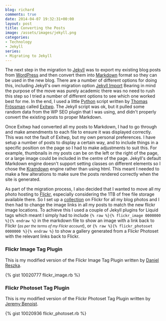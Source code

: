 ```yaml
---
blog: richard
comments: true
date: 2014-04-07 19:32:31+00:00
layout: post
title: Converting the Posts
image: /assets/images/jekyll.png
categories:
- Technology
- Jekyll
series: 
- Migrating to Jekyll
---
```


The next step in the migration to [Jekyll][jk] was to export my existing blog posts from [WordPress][wp]
and then convert them into [Markdown][md] format so they can be used in the new blog. There are a
number of different options for doing this, including Jekyll's own migration option [Jekyll Import][ji]
Bearing in mind the purpose of the move was purely academic there was no need to rush this step so I
tried a number of different options to see which one worked best for me. In the end, I used a little
[Python][py] script written by [Thomas Frössman][tf] called [Exitwp][xp]. The Jekyll script was ok,
but it pulled some random data from the WP SEO plugin that I was using, and didn't properly convert
the existing posts to proper Markdown.

Once Exitwp had converted all my posts to Markdown, I had to go through and make amendments to each
file to ensure it was displayed correctly. This was not the fault of Exitwp, but my own personal
preferences. I have setup a number of posts to display a certain way, and to include things in a
specific position on the page so I had to make adjustments to suit this. For example, thumbnails in
my posts can be on the left or the right of the page, or a large image could be included in the
centre of the page. Jekyll's default Markdown engine doesn't support setting classes on different
elements so I chose the [Kramdown][kd] engine rather than using html. This meant I needed to make a
few alterations to make sure the posts rendered correctly when the site is generated.

As part of the migration process, I also decided that I wanted to move all my photo hosting to
[Flickr][fl], especially considering the 1TB of free file storage available there. So I set up a 
[collection][coll] on Flickr for all my blog photos and I then had to change the image links in all
my posts to match the new flickr image locations. To achieve this I used a couple of Jekyll plugins
for Liquid tags which meant I simply had to include `{% raw %}{% flickr_image 0000000 %}{% endraw %}`
in the markdown file to show an image with a link back to Flickr (_<small>as per the terms of my
Flickr account</small>_), or `{% raw %}{% flickr_photoset 0000000 %}{% endraw %}` to show a gallery
generated from a Flickr Photoset with the relevant links back to Flickr. 

### Flickr Image Tag Plugin

This is my modified version of the Flickr Image Tag Plugin written by [Daniel Reszka][dr].

{% gist 10020777 flickr_image.rb %}

### Flickr Photoset Tag Plugin

This is my modified version of the Flickr Photoset Tag Plugin written by [Jeremy Benoist][jb].

{% gist 10020936 flickr_photoset.rb %}


[jk]: //jekyllrb.com/ "Jekyll &bull; Simple, blog-aware, static sites"
[wp]: //wordpress.org/ "WordPress &#8250; Blog Tool, Publishing Platform, and CMS"
[md]: //daringfireball.net/projects/markdown/ "Markdown"
[ji]: //import.jekyllrb.com/ "Jekyll Import"
[py]: //python.org/ "Welcome to Python.org"
[tf]: //thomas.jossystem.se/ "Thomas Frössman"
[xp]: //github.com/thomasf/exitwp "Exitwp"
[kd]: //kramdown.gettalong.org/ "Kramdown"
[fl]: //flickr.com/ "Flickr"
[coll]: //flickr.com/photos/richard-perry/collections/72157641951146185/ "Blogs Collection"
[dr]: //gist.github.com/danielres/3156265/ "Flickr Image Tag Plugin by Daniel Reszka"
[jb]: //github.com/j0k3r/jekyll-flickr-photoset "Flickr Photoset Tag Plugin by Jeremy Benoist"
